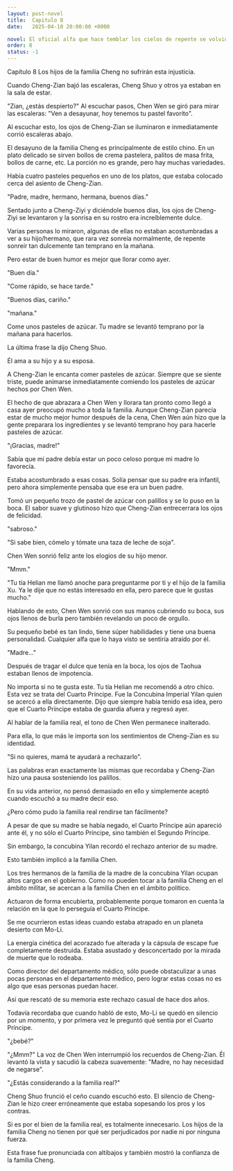 ```yaml
---
layout: post-novel
title:  Capitulo 8
date:   2025-04-10 20:00:00 +0000

novel: El oficial alfa que hace temblar los cielos de repente se volvió dulce
order: 8
status: -1
---
```


Capítulo 8 Los hijos de la familia Cheng no sufrirán esta injusticia.

Cuando Cheng-Zian bajó las escaleras, Cheng Shuo y otros ya estaban en la sala de estar.

"Zian, ¿estás despierto?" Al escuchar pasos, Chen Wen se giró para mirar las escaleras: "Ven a desayunar, hoy tenemos tu pastel favorito".

Al escuchar esto, los ojos de Cheng-Zian se iluminaron e inmediatamente corrió escaleras abajo.

El desayuno de la familia Cheng es principalmente de estilo chino. En un plato delicado se sirven bollos de crema pastelera, palitos de masa frita, bollos de carne, etc. La porción no es grande, pero hay muchas variedades.

Había cuatro pasteles pequeños en uno de los platos, que estaba colocado cerca del asiento de Cheng-Zian.

"Padre, madre, hermano, hermana, buenos días."

Sentado junto a Cheng-Ziyi y diciéndole buenos días, los ojos de Cheng-Ziyi se levantaron y la sonrisa en su rostro era increíblemente dulce.

Varias personas lo miraron, algunas de ellas no estaban acostumbradas a ver a su hijo/hermano, que rara vez sonreía normalmente, de repente sonreír tan dulcemente tan temprano en la mañana.

Pero estar de buen humor es mejor que llorar como ayer.

"Buen día."

"Come rápido, se hace tarde."

"Buenos días, cariño."

"mañana."

Come unos pasteles de azúcar. Tu madre se levantó temprano por la mañana para hacerlos.

La última frase la dijo Cheng Shuo.

Él ama a su hijo y a su esposa.

A Cheng-Zian le encanta comer pasteles de azúcar. Siempre que se siente triste, puede animarse inmediatamente comiendo los pasteles de azúcar hechos por Chen Wen.

El hecho de que abrazara a Chen Wen y llorara tan pronto como llegó a casa ayer preocupó mucho a toda la familia. Aunque Cheng-Zian parecía estar de mucho mejor humor después de la cena, Chen Wen aún hizo que la gente preparara los ingredientes y se levantó temprano hoy para hacerle pasteles de azúcar.

"¡Gracias, madre!"

Sabía que mi padre debía estar un poco celoso porque mi madre lo favorecía.

Estaba acostumbrado a esas cosas. Solía pensar que su padre era infantil, pero ahora simplemente pensaba que ese era un buen padre.

Tomó un pequeño trozo de pastel de azúcar con palillos y se lo puso en la boca. El sabor suave y glutinoso hizo que Cheng-Zian entrecerrara los ojos de felicidad.

"sabroso."

"Si sabe bien, cómelo y tómate una taza de leche de soja".

Chen Wen sonrió feliz ante los elogios de su hijo menor.

"Mmm."

"Tu tía Helian me llamó anoche para preguntarme por ti y el hijo de la familia Xu. Ya le dije que no estás interesado en ella, pero parece que le gustas mucho."

Hablando de esto, Chen Wen sonrió con sus manos cubriendo su boca, sus ojos llenos de burla pero también revelando un poco de orgullo.

Su pequeño bebé es tan lindo, tiene súper habilidades y tiene una buena personalidad. Cualquier alfa que lo haya visto se sentiría atraído por él.

"Madre…"

Después de tragar el dulce que tenía en la boca, los ojos de Taohua estaban llenos de impotencia.

No importa si no te gusta este. Tu tía Helian me recomendó a otro chico. Esta vez se trata del Cuarto Príncipe. Fue la Concubina Imperial Yilan quien se acercó a ella directamente. Dijo que siempre había tenido esa idea, pero que el Cuarto Príncipe estaba de guardia afuera y regresó ayer.

Al hablar de la familia real, el tono de Chen Wen permanece inalterado.

Para ella, lo que más le importa son los sentimientos de Cheng-Zian es su identidad.

"Si no quieres, mamá te ayudará a rechazarlo".

Las palabras eran exactamente las mismas que recordaba y Cheng-Zian hizo una pausa sosteniendo los palillos.

En su vida anterior, no pensó demasiado en ello y simplemente aceptó cuando escuchó a su madre decir eso.

¿Pero cómo pudo la familia real rendirse tan fácilmente?

A pesar de que su madre se había negado, el Cuarto Príncipe aún apareció ante él, y no sólo el Cuarto Príncipe, sino también el Segundo Príncipe.

Sin embargo, la concubina Yilan recordó el rechazo anterior de su madre.

Esto también implicó a la familia Chen.

Los tres hermanos de la familia de la madre de la concubina Yilan ocupan altos cargos en el gobierno. Como no pueden tocar a la familia Cheng en el ámbito militar, se acercan a la familia Chen en el ámbito político.

Actuaron de forma encubierta, probablemente porque tomaron en cuenta la relación en la que lo perseguía el Cuarto Príncipe.

Se me ocurrieron estas ideas cuando estaba atrapado en un planeta desierto con Mo-Li.

La energía cinética del acorazado fue alterada y la cápsula de escape fue completamente destruida. Estaba asustado y desconcertado por la mirada de muerte que lo rodeaba.

Como director del departamento médico, sólo puede obstaculizar a unas pocas personas en el departamento médico, pero lograr estas cosas no es algo que esas personas puedan hacer.

Así que rescató de su memoria este rechazo casual de hace dos años.

Todavía recordaba que cuando habló de esto, Mo-Li se quedó en silencio por un momento, y por primera vez le preguntó qué sentía por el Cuarto Príncipe.

"¿bebé?"

"¿Mmm?" La voz de Chen Wen interrumpió los recuerdos de Cheng-Zian. Él levantó la vista y sacudió la cabeza suavemente: "Madre, no hay necesidad de negarse".

"¿Estás considerando a la familia real?"

Cheng Shuo frunció el ceño cuando escuchó esto. El silencio de Cheng-Zian le hizo creer erróneamente que estaba sopesando los pros y los contras.

Si es por el bien de la familia real, es totalmente innecesario. Los hijos de la familia Cheng no tienen por qué ser perjudicados por nadie ni por ninguna fuerza.

Esta frase fue pronunciada con altibajos y también mostró la confianza de la familia Cheng.






